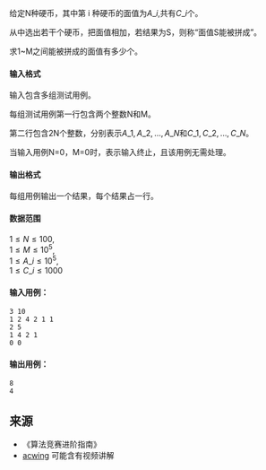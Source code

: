 给定N种硬币，其中第 i 种硬币的面值为$A\_i$,共有$C\_i$个。

从中选出若干个硬币，把面值相加，若结果为S，则称“面值S能被拼成”。

求1~M之间能被拼成的面值有多少个。

#### 输入格式

输入包含多组测试用例。

每组测试用例第一行包含两个整数N和M。

第二行包含2N个整数，分别表示$A\_1,A\_2,…,A\_N$和$C\_1,C\_2,…,C\_N$。

当输入用例N=0，M=0时，表示输入终止，且该用例无需处理。

#### 输出格式

每组用例输出一个结果，每个结果占一行。

#### 数据范围

$1 \le N \le 100$,  
$1 \le M \le 10^5$,  
$1 \le A\_i \le 10^5$,  
$1 \le C\_i \le 1000$

#### 输入用例：

```
3 10
1 2 4 2 1 1
2 5
1 4 2 1
0 0
```

#### 输出用例：

```
8
4
```

## 来源 
- 《算法竞赛进阶指南》
- [acwing](https://www.acwing.com/problem/content/283/) 可能含有视频讲解